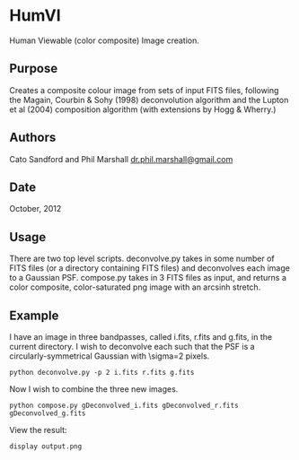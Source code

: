 HumVI
=====

Human Viewable (color composite) Image creation.

Purpose
-------
Creates a composite colour image from sets of input FITS files, following the Magain, Courbin & Sohy (1998) deconvolution algorithm and the Lupton et al (2004) composition algorithm (with extensions by Hogg & Wherry.)

Authors 
-------
Cato Sandford and Phil Marshall <dr.phil.marshall@gmail.com>

Date
----
October, 2012

Usage
-----
There are two top level scripts.
deconvolve.py takes in some number of FITS files (or a directory containing FITS files) and deconvolves each image to a Gaussian PSF.
compose.py takes in 3 FITS files as input, and returns
a color composite, color-saturated png image with an arcsinh stretch. 

Example
-------
I have an image in three bandpasses, called i.fits, r.fits and g.fits, in the current directory. I wish to deconvolve each such that the PSF is a circularly-symmetrical Gaussian with \sigma=2 pixels.

	python deconvolve.py -p 2 i.fits r.fits g.fits

Now I wish to combine the three new images.

	python compose.py gDeconvolved_i.fits gDeconvolved_r.fits gDeconvolved_g.fits

View the result:

	display output.png